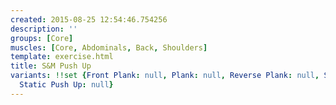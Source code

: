 ```yaml
---
created: 2015-08-25 12:54:46.754256
description: ''
groups: [Core]
muscles: [Core, Abdominals, Back, Shoulders]
template: exercise.html
title: S&M Push Up
variants: !!set {Front Plank: null, Plank: null, Reverse Plank: null, Side Plank: null,
  Static Push Up: null}
---
```


